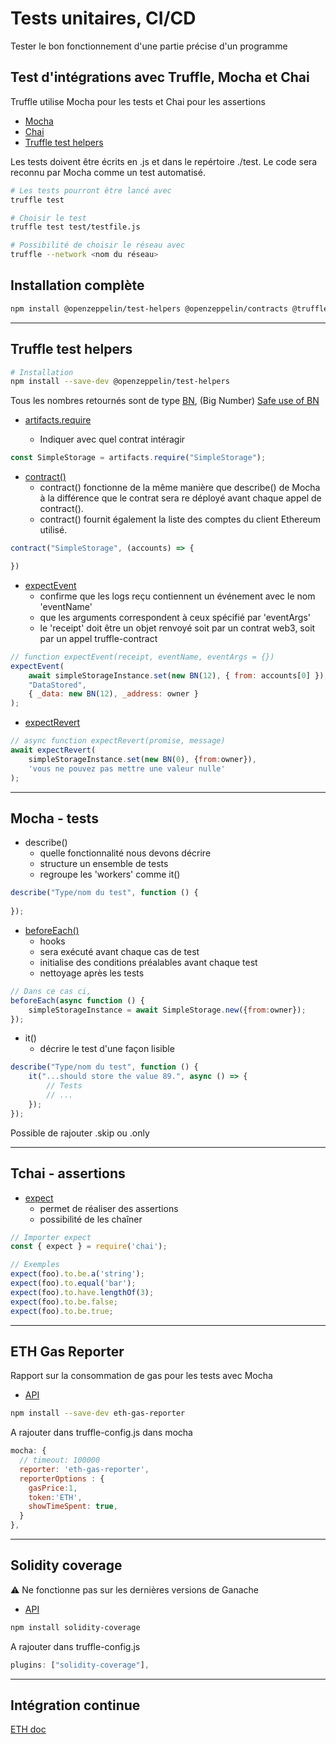 # Tests unitaires, CI/CD
Tester le bon fonctionnement d'une partie précise d'un programme

## Test d'intégrations avec Truffle, Mocha et Chai
Truffle utilise Mocha pour les tests et Chai pour les assertions
- [Mocha](https://mochajs.org/api/)
- [Chai](https://www.chaijs.com/api/)
- [Truffle test helpers](https://docs.openzeppelin.com/test-helpers/0.5/api)

Les tests doivent être écrits en .js et dans le repértoire ./test.
Le code sera reconnu par Mocha comme un test automatisé.

```bash
# Les tests pourront être lancé avec
truffle test

# Choisir le test
truffle test test/testfile.js

# Possibilité de choisir le réseau avec
truffle --network <nom du réseau>
```

## Installation complète
```bash
npm install @openzeppelin/test-helpers @openzeppelin/contracts @truffle/hdwallet-provider dotenv
```

---

## Truffle test helpers
```bash
# Installation
npm install --save-dev @openzeppelin/test-helpers
```

Tous les nombres retournés sont de type [BN](https://github.com/indutny/bn.js), (Big Number) [Safe use of BN](https://blog.enuma.io/update/2019/01/31/safe-use-of-bignumber.js.html)
- [artifacts.require](https://trufflesuite.com/docs/truffle/getting-started/running-migrations/#artifactsrequire)

  - Indiquer avec quel contrat intéragir
```js
const SimpleStorage = artifacts.require("SimpleStorage");
```

- [contract()](https://trufflesuite.com/docs/truffle/testing/writing-tests-in-javascript/#use-contract-instead-of-describe)
  - contract() fonctionne de la même manière que describe() de Mocha à la différence que le contrat sera re déployé avant chaque appel de contract().
  - contract() fournit également la liste des comptes du client Ethereum utilisé.

```js
contract("SimpleStorage", (accounts) => {

})
```

- [expectEvent](https://docs.openzeppelin.com/test-helpers/0.5/api#expect-event)
  - confirme que les logs reçu contiennent un événement avec le nom 'eventName'
  - que les arguments correspondent à ceux spécifié par 'eventArgs'
  - le 'receipt' doit être un objet renvoyé soit par un contrat web3, soit par un appel truffle-contract

```js
// function expectEvent(receipt, eventName, eventArgs = {})
expectEvent(
    await simpleStorageInstance.set(new BN(12), { from: accounts[0] }), 
    "DataStored", 
    { _data: new BN(12), _address: owner }
);

```  

- [expectRevert](https://docs.openzeppelin.com/test-helpers/0.5/api#expect-revert)
```js
// async function expectRevert(promise, message)
await expectRevert(
    simpleStorageInstance.set(new BN(0), {from:owner}), 
    'vous ne pouvez pas mettre une valeur nulle'
);

```  

---

## Mocha - tests

- describe()
  - quelle fonctionnalité nous devons décrire
  - structure un ensemble de tests
  - regroupe les 'workers' comme it()

```js
describe("Type/nom du test", function () {
        
});
```

- [beforeEach()](https://mochajs.org/#hooks)
  - hooks 
  - sera exécuté avant chaque cas de test
  - initialise des conditions préalables avant chaque test
  - nettoyage après les tests
  
```js
// Dans ce cas ci, 
beforeEach(async function () {
    simpleStorageInstance = await SimpleStorage.new({from:owner});
});

```

- it()
  - décrire le test d'une façon lisible

```js
describe("Type/nom du test", function () {
    it("...should store the value 89.", async () => {
        // Tests
        // ...
    });
});
```

Possible de rajouter .skip ou .only

---

## Tchai - assertions
- [expect](https://www.chaijs.com/guide/styles/#expect)
  - permet de réaliser des assertions
  - possibilité de les chaîner

```js
// Importer expect
const { expect } = require('chai');

// Exemples
expect(foo).to.be.a('string');
expect(foo).to.equal('bar');
expect(foo).to.have.lengthOf(3);
expect(foo).to.be.false;
expect(foo).to.be.true;
```
___

## ETH Gas Reporter
Rapport sur la consommation de gas pour les tests avec Mocha
- [API](https://www.npmjs.com/package/eth-gas-reporter)
  
```bash
npm install --save-dev eth-gas-reporter 
```

A rajouter dans truffle-config.js dans mocha

```js
mocha: {
  // timeout: 100000
  reporter: 'eth-gas-reporter',
  reporterOptions : { 
    gasPrice:1,
    token:'ETH',
    showTimeSpent: true,
  }
},
```
___

## Solidity coverage
⚠️ Ne fonctionne pas sur les dernières versions de Ganache
- [API](https://github.com/sc-forks/solidity-coverage)
  
```bash
npm install solidity-coverage
```

A rajouter dans truffle-config.js

```js
plugins: ["solidity-coverage"],
```
____

## Intégration continue
[ETH doc](https://ethereum.org/fr/developers/tutorials/solidity-and-truffle-continuous-integration-setup/)
